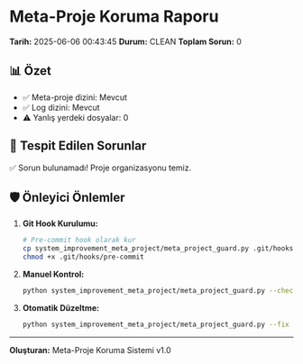 
# Meta-Proje Koruma Raporu

**Tarih:** 2025-06-06 00:43:45
**Durum:** CLEAN
**Toplam Sorun:** 0

## 📊 Özet

- ✅ Meta-proje dizini: Mevcut
- ✅ Log dizini: Mevcut 
- ⚠️ Yanlış yerdeki dosyalar: 0

## 🚨 Tespit Edilen Sorunlar

✅ Sorun bulunamadı! Proje organizasyonu temiz.


## 🛡️ Önleyici Önlemler

1. **Git Hook Kurulumu:**
   ```bash
   # Pre-commit hook olarak kur
   cp system_improvement_meta_project/meta_project_guard.py .git/hooks/pre-commit
   chmod +x .git/hooks/pre-commit
   ```

2. **Manuel Kontrol:**
   ```bash
   python system_improvement_meta_project/meta_project_guard.py --check
   ```

3. **Otomatik Düzeltme:**
   ```bash
   python system_improvement_meta_project/meta_project_guard.py --fix
   ```

---
**Oluşturan:** Meta-Proje Koruma Sistemi v1.0
